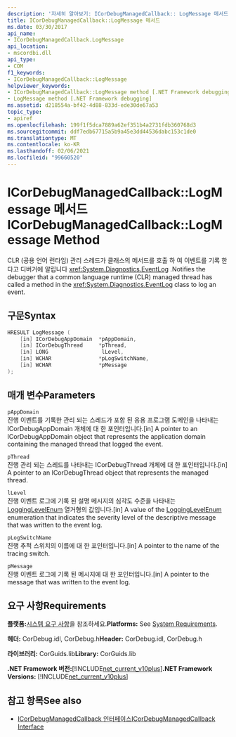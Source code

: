 ```yaml
---
description: '자세히 알아보기: ICorDebugManagedCallback:: LogMessage 메서드'
title: ICorDebugManagedCallback::LogMessage 메서드
ms.date: 03/30/2017
api_name:
- ICorDebugManagedCallback.LogMessage
api_location:
- mscordbi.dll
api_type:
- COM
f1_keywords:
- ICorDebugManagedCallback::LogMessage
helpviewer_keywords:
- ICorDebugManagedCallback::LogMessage method [.NET Framework debugging]
- LogMessage method [.NET Framework debugging]
ms.assetid: d218554a-bf42-4d88-833d-ede30de67a53
topic_type:
- apiref
ms.openlocfilehash: 199f1f5dca7889a62ef351b4a2731fdb360768d3
ms.sourcegitcommit: ddf7edb67715a5b9a45e3dd44536dabc153c1de0
ms.translationtype: MT
ms.contentlocale: ko-KR
ms.lasthandoff: 02/06/2021
ms.locfileid: "99660520"
---
```

# <a name="icordebugmanagedcallbacklogmessage-method"></a><span data-ttu-id="13e17-103">ICorDebugManagedCallback::LogMessage 메서드</span><span class="sxs-lookup"><span data-stu-id="13e17-103">ICorDebugManagedCallback::LogMessage Method</span></span>

<span data-ttu-id="13e17-104">CLR (공용 언어 런타임) 관리 스레드가 클래스의 메서드를 호출 하 여 이벤트를 기록 한다고 디버거에 알립니다 <xref:System.Diagnostics.EventLog> .</span><span class="sxs-lookup"><span data-stu-id="13e17-104">Notifies the debugger that a common language runtime (CLR) managed thread has called a method in the <xref:System.Diagnostics.EventLog> class to log an event.</span></span>  
  
## <a name="syntax"></a><span data-ttu-id="13e17-105">구문</span><span class="sxs-lookup"><span data-stu-id="13e17-105">Syntax</span></span>  
  
```cpp  
HRESULT LogMessage (  
    [in] ICorDebugAppDomain  *pAppDomain,  
    [in] ICorDebugThread     *pThread,  
    [in] LONG                 lLevel,  
    [in] WCHAR               *pLogSwitchName,  
    [in] WCHAR               *pMessage  
);  
```  
  
## <a name="parameters"></a><span data-ttu-id="13e17-106">매개 변수</span><span class="sxs-lookup"><span data-stu-id="13e17-106">Parameters</span></span>  

 `pAppDomain`  
 <span data-ttu-id="13e17-107">진행 이벤트를 기록한 관리 되는 스레드가 포함 된 응용 프로그램 도메인을 나타내는 ICorDebugAppDomain 개체에 대 한 포인터입니다.</span><span class="sxs-lookup"><span data-stu-id="13e17-107">[in] A pointer to an ICorDebugAppDomain object that represents the application domain containing the managed thread that logged the event.</span></span>  
  
 `pThread`  
 <span data-ttu-id="13e17-108">진행 관리 되는 스레드를 나타내는 ICorDebugThread 개체에 대 한 포인터입니다.</span><span class="sxs-lookup"><span data-stu-id="13e17-108">[in] A pointer to an ICorDebugThread object that represents the managed thread.</span></span>  
  
 `lLevel`  
 <span data-ttu-id="13e17-109">진행 이벤트 로그에 기록 된 설명 메시지의 심각도 수준을 나타내는 [LoggingLevelEnum](logginglevelenum-enumeration.md) 열거형의 값입니다.</span><span class="sxs-lookup"><span data-stu-id="13e17-109">[in] A value of the [LoggingLevelEnum](logginglevelenum-enumeration.md) enumeration that indicates the severity level of the descriptive message that was written to the event log.</span></span>  
  
 `pLogSwitchName`  
 <span data-ttu-id="13e17-110">진행 추적 스위치의 이름에 대 한 포인터입니다.</span><span class="sxs-lookup"><span data-stu-id="13e17-110">[in] A pointer to the name of the tracing switch.</span></span>  
  
 `pMessage`  
 <span data-ttu-id="13e17-111">진행 이벤트 로그에 기록 된 메시지에 대 한 포인터입니다.</span><span class="sxs-lookup"><span data-stu-id="13e17-111">[in] A pointer to the message that was written to the event log.</span></span>  
  
## <a name="requirements"></a><span data-ttu-id="13e17-112">요구 사항</span><span class="sxs-lookup"><span data-stu-id="13e17-112">Requirements</span></span>  

 <span data-ttu-id="13e17-113">**플랫폼:**[시스템 요구 사항](../../get-started/system-requirements.md)을 참조하세요.</span><span class="sxs-lookup"><span data-stu-id="13e17-113">**Platforms:** See [System Requirements](../../get-started/system-requirements.md).</span></span>  
  
 <span data-ttu-id="13e17-114">**헤더:** CorDebug.idl, CorDebug.h</span><span class="sxs-lookup"><span data-stu-id="13e17-114">**Header:** CorDebug.idl, CorDebug.h</span></span>  
  
 <span data-ttu-id="13e17-115">**라이브러리:** CorGuids.lib</span><span class="sxs-lookup"><span data-stu-id="13e17-115">**Library:** CorGuids.lib</span></span>  
  
 <span data-ttu-id="13e17-116">**.NET Framework 버전:**[!INCLUDE[net_current_v10plus](../../../../includes/net-current-v10plus-md.md)]</span><span class="sxs-lookup"><span data-stu-id="13e17-116">**.NET Framework Versions:** [!INCLUDE[net_current_v10plus](../../../../includes/net-current-v10plus-md.md)]</span></span>  
  
## <a name="see-also"></a><span data-ttu-id="13e17-117">참고 항목</span><span class="sxs-lookup"><span data-stu-id="13e17-117">See also</span></span>

- [<span data-ttu-id="13e17-118">ICorDebugManagedCallback 인터페이스</span><span class="sxs-lookup"><span data-stu-id="13e17-118">ICorDebugManagedCallback Interface</span></span>](icordebugmanagedcallback-interface.md)
